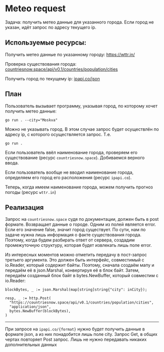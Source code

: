 # Meteo request

Задача: получить метео данные для указанного города. 
Если город не указан, идёт запрос по адресу текущего ip.

## Используемые ресурсы:

Получить метео данные по указанному городу: https://wttr.in/

Проверка существования города: 
[countriesnow.space/api/v0.1/countries/population/cities](https://documenter.getpostman.com/view/1134062/T1LJjU52)

Получить город по текущему ip: 
[ipapi.co/json](https://ipapi.co/api/#location-of-clients-ip)


## План

Пользователь вызывает программу, указывая город, по которому хочет получить метео данные:

```text
go run . --city="Moskva"
```

Можно не указывать город. В этом случае запрос будет осуществлён по адресу ip, 
с которого осуществляется запрос. Т.е.

```text
go run .
```

Если пользователь ввёл наименование города, проверяем его существование (ресурс `countriesnow.space`). 
Добиваемся верного ввода. 

Если пользователь вообще не вводил наименование города, 
определяем его город его расположения (ресурс `ipapi.co`). 

Теперь, когда имеем наименование города, можем получить прогноз погоды (ресурс `wttr.in`)

## Реализация

Запрос на `countriesnow.space` судя по документации, должен быть в post формате. 
Возвращает данные о городе. 
Одним из полей является error. 
Если его значение false, значит город существует. 
По сути, нам по задаче нужна лишь информация о факте существования города.  
Поэтому, когда будем разбирать ответ от сервера, 
создадим промежуточную структуру, которая будет извлекать лишь поле error.

Из интересных моментов можно отметить передачу в пост-запрос третьего аргумента. 
Это должен быть интерфейс, совместимый с io.Reader, который содержит байты. 
Поэтому, сначала создаём мапу и передаём её в json.Marshal, конвертируя её в блок байт. 
Затем, передаём созданный блок байт в bytes.NewBuffer, который совместим с io.Reader:

```golang
blockBytes, _ := json.Marshal(map[string]string{"city": inCity});

resp, _ := http.Post(
  "https://countriesnow.space/api/v0.1/countries/population/cities",
  "application/json",
  bytes.NewBuffer(blockBytes),
)
```

---

При запросе на `ipapi.co/{format}` нужно будет получить данные в формате json, 
а из них понадобится лишь поле city. 
Запрос Get, в общих чертах повторяет Post запрос. 
Лишь не нужно передавать никаких дополнительных данных 